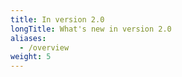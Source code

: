 ```yaml
---
title: In version 2.0
longTitle: What's new in version 2.0
aliases:
  - /overview
weight: 5
---
```

